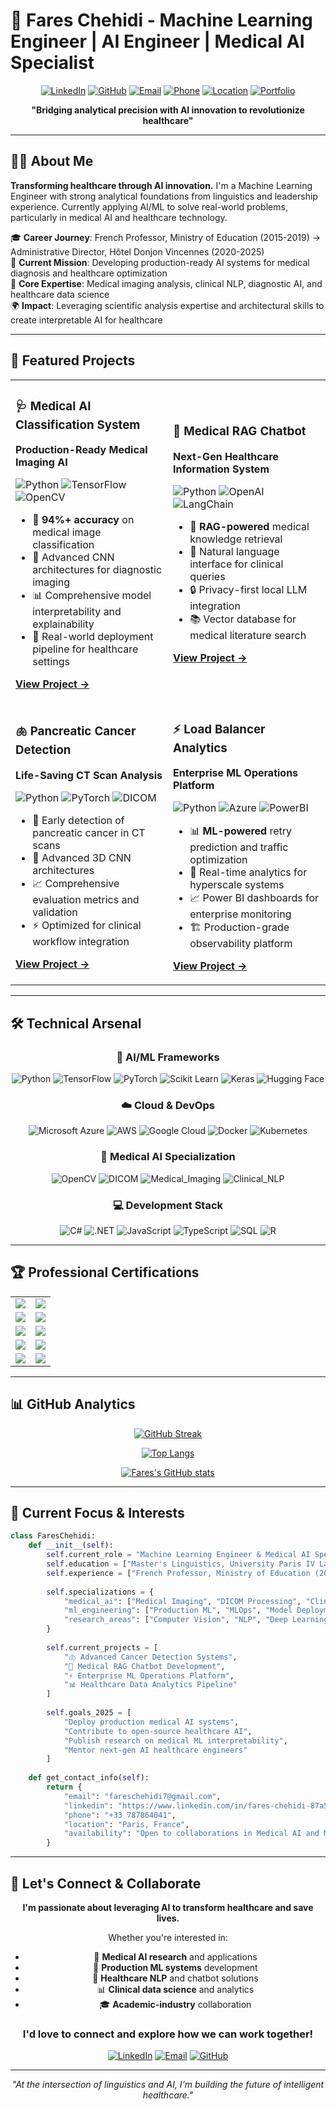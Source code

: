 # 🧠 Fares Chehidi - Machine Learning Engineer | AI Engineer | Medical AI Specialist

<div align="center">

[![LinkedIn](https://img.shields.io/badge/LinkedIn-0077B5?style=for-the-badge&logo=linkedin&logoColor=white)](https://www.linkedin.com/in/fares-chehidi-87a578309/)
[![GitHub](https://img.shields.io/badge/GitHub-100000?style=for-the-badge&logo=github&logoColor=white)](https://github.com/FCHEHIDI)
[![Email](https://img.shields.io/badge/Email-D14836?style=for-the-badge&logo=gmail&logoColor=white)](mailto:fareschehidi7@gmail.com)
[![Phone](https://img.shields.io/badge/Phone-25D366?style=for-the-badge&logo=phone&logoColor=white)](tel:+33787864041)
[![Location](https://img.shields.io/badge/International-Remote-FF6B6B?style=for-the-badge&logo=location&logoColor=white)](#)
[![Portfolio](https://img.shields.io/badge/Portfolio-005A9E?style=for-the-badge&logo=web&logoColor=white)](https://fares-chehidi.dev)

**"Bridging analytical precision with AI innovation to revolutionize healthcare"**

</div>

---

## 👨‍💻 About Me

**Transforming healthcare through AI innovation.** I'm a Machine Learning Engineer with strong analytical foundations from linguistics and leadership experience. Currently applying AI/ML to solve real-world problems, particularly in medical AI and healthcare technology.

🎓 **Career Journey**: French Professor, Ministry of Education (2015-2019) → Administrative Director, Hôtel Donjon Vincennes (2020-2025)  
🔬 **Current Mission**: Developing production-ready AI systems for medical diagnosis and healthcare optimization  
🏥 **Core Expertise**: Medical imaging analysis, clinical NLP, diagnostic AI, and healthcare data science  
🌍 **Impact**: Leveraging scientific analysis expertise and architectural skills to create interpretable AI for healthcare

---

## 🚀 Featured Projects

<table>
<tr>
<td width="50%">

### 🩺 Medical AI Classification System
**Production-Ready Medical Imaging AI**

![Python](https://img.shields.io/badge/Python-3776AB?style=flat-square&logo=python&logoColor=white)
![TensorFlow](https://img.shields.io/badge/TensorFlow-FF6F00?style=flat-square&logo=tensorflow&logoColor=white)
![OpenCV](https://img.shields.io/badge/OpenCV-27338e?style=flat-square&logo=opencv&logoColor=white)

- 🎯 **94%+ accuracy** on medical image classification
- 🔬 Advanced CNN architectures for diagnostic imaging
- 📊 Comprehensive model interpretability and explainability
- 🏥 Real-world deployment pipeline for healthcare settings

[**View Project →**](https://github.com/FCHEHIDI/MedicalAIClassificationSystem)

</td>
<td width="50%">

### 🤖 Medical RAG Chatbot
**Next-Gen Healthcare Information System**

![Python](https://img.shields.io/badge/Python-3776AB?style=flat-square&logo=python&logoColor=white)
![OpenAI](https://img.shields.io/badge/OpenAI-412991?style=flat-square&logo=openai&logoColor=white)
![LangChain](https://img.shields.io/badge/🦜🔗_LangChain-2C5530?style=flat-square)

- 🧠 **RAG-powered** medical knowledge retrieval
- 💬 Natural language interface for clinical queries
- 🔒 Privacy-first local LLM integration
- 📚 Vector database for medical literature search

[**View Project →**](https://github.com/FCHEHIDI/MedicalRAGChatbot)

</td>
</tr>
<tr>
<td width="50%">

### 🫁 Pancreatic Cancer Detection
**Life-Saving CT Scan Analysis**

![Python](https://img.shields.io/badge/Python-3776AB?style=flat-square&logo=python&logoColor=white)
![PyTorch](https://img.shields.io/badge/PyTorch-EE4C2C?style=flat-square&logo=pytorch&logoColor=white)
![DICOM](https://img.shields.io/badge/DICOM-005A9E?style=flat-square&logo=medical&logoColor=white)

- 🎯 Early detection of pancreatic cancer in CT scans
- 🔬 Advanced 3D CNN architectures
- 📈 Comprehensive evaluation metrics and validation
- ⚡ Optimized for clinical workflow integration

[**View Project →**](https://github.com/FCHEHIDI/PancreaticCancer-CT-Scans-Recognition)

</td>
<td width="50%">

### ⚡ Load Balancer Analytics
**Enterprise ML Operations Platform**

![Python](https://img.shields.io/badge/Python-3776AB?style=flat-square&logo=python&logoColor=white)
![Azure](https://img.shields.io/badge/Azure-0089D0?style=flat-square&logo=microsoft-azure&logoColor=white)
![PowerBI](https://img.shields.io/badge/PowerBI-F2C811?style=flat-square&logo=power-bi&logoColor=black)

- 📊 **ML-powered** retry prediction and traffic optimization
- 🔄 Real-time analytics for hyperscale systems  
- 📈 Power BI dashboards for enterprise monitoring
- 🏗️ Production-grade observability platform

[**View Project →**](https://github.com/FCHEHIDI/Load-Balancer-Analytics-at-Hyperscale)

</td>
</tr>
</table>

---

## 🛠️ Technical Arsenal

<div align="center">

### 🤖 AI/ML Frameworks
![Python](https://img.shields.io/badge/Python-3776AB?style=for-the-badge&logo=python&logoColor=white)
![TensorFlow](https://img.shields.io/badge/TensorFlow-FF6F00?style=for-the-badge&logo=tensorflow&logoColor=white)
![PyTorch](https://img.shields.io/badge/PyTorch-EE4C2C?style=for-the-badge&logo=pytorch&logoColor=white)
![Scikit Learn](https://img.shields.io/badge/scikit--learn-F7931E?style=for-the-badge&logo=scikit-learn&logoColor=white)
![Keras](https://img.shields.io/badge/Keras-D00000?style=for-the-badge&logo=keras&logoColor=white)
![Hugging Face](https://img.shields.io/badge/🤗_Hugging_Face-FFD21E?style=for-the-badge)

### ☁️ Cloud & DevOps
![Microsoft Azure](https://img.shields.io/badge/Microsoft_Azure-0089D0?style=for-the-badge&logo=microsoft-azure&logoColor=white)
![AWS](https://img.shields.io/badge/Amazon_AWS-232F3E?style=for-the-badge&logo=amazon-aws&logoColor=white)
![Google Cloud](https://img.shields.io/badge/Google_Cloud-4285F4?style=for-the-badge&logo=google-cloud&logoColor=white)
![Docker](https://img.shields.io/badge/Docker-2496ED?style=for-the-badge&logo=docker&logoColor=white)
![Kubernetes](https://img.shields.io/badge/Kubernetes-326CE5?style=for-the-badge&logo=kubernetes&logoColor=white)

### 🏥 Medical AI Specialization
![OpenCV](https://img.shields.io/badge/OpenCV-27338e?style=for-the-badge&logo=opencv&logoColor=white)
![DICOM](https://img.shields.io/badge/DICOM-005A9E?style=for-the-badge&logo=medical&logoColor=white)
![Medical_Imaging](https://img.shields.io/badge/Medical_Imaging-FF6B6B?style=for-the-badge&logo=health&logoColor=white)
![Clinical_NLP](https://img.shields.io/badge/Clinical_NLP-4ECDC4?style=for-the-badge&logo=language&logoColor=white)

### 💻 Development Stack
![C#](https://img.shields.io/badge/C%23-239120?style=for-the-badge&logo=c-sharp&logoColor=white)
![.NET](https://img.shields.io/badge/.NET-5C2D91?style=for-the-badge&logo=.net&logoColor=white)
![JavaScript](https://img.shields.io/badge/JavaScript-F7DF1E?style=for-the-badge&logo=javascript&logoColor=black)
![TypeScript](https://img.shields.io/badge/TypeScript-007ACC?style=for-the-badge&logo=typescript&logoColor=white)
![SQL](https://img.shields.io/badge/SQL-4479A1?style=for-the-badge&logo=mysql&logoColor=white)
![R](https://img.shields.io/badge/R-276DC3?style=for-the-badge&logo=r&logoColor=white)

</div>

---

## 🏆 Professional Certifications

<div align="center">
<table>
<tr>
<td align="center">
<img src="https://img.shields.io/badge/Microsoft-Python_Developer-00A1F1?style=for-the-badge&logo=microsoft&logoColor=white">
</td>
<td align="center">
<img src="https://img.shields.io/badge/Microsoft-Backend_Developer-00A1F1?style=for-the-badge&logo=microsoft&logoColor=white">
</td>
</tr>
<tr>
<td align="center">
<img src="https://img.shields.io/badge/Microsoft-PowerBI_Data_Analyst-F2C811?style=for-the-badge&logo=power-bi&logoColor=black">
</td>
<td align="center">
<img src="https://img.shields.io/badge/IBM-Data_Science-052FAD?style=for-the-badge&logo=ibm&logoColor=white">
</td>
</tr>
<tr>
<td align="center">
<img src="https://img.shields.io/badge/IBM-Generative_AI_Engineering-052FAD?style=for-the-badge&logo=ibm&logoColor=white">
</td>
<td align="center">
<img src="https://img.shields.io/badge/IBM-Full_Stack_Developer-052FAD?style=for-the-badge&logo=ibm&logoColor=white">
</td>
</tr>
<tr>
<td align="center">
<img src="https://img.shields.io/badge/IBM-AI_Developer-052FAD?style=for-the-badge&logo=ibm&logoColor=white">
</td>
<td align="center">
<img src="https://img.shields.io/badge/DeepLearning.AI-TensorFlow_Developer-FF6F00?style=for-the-badge&logo=tensorflow&logoColor=white">
</td>
</tr>
<tr>
<td align="center">
<img src="https://img.shields.io/badge/DeepLearning.AI-Generative_AI_for_Software-FF6F00?style=for-the-badge&logo=deeplearning-ai&logoColor=white">
</td>
<td align="center">
<img src="https://img.shields.io/badge/Pearson-Tableau_BI_Analyst-E97627?style=for-the-badge&logo=tableau&logoColor=white">
</td>
</tr>
</table>
</div>

---

## 📊 GitHub Analytics

<div align="center">

[![GitHub Streak](https://github-readme-streak-stats.herokuapp.com/?user=FCHEHIDI&theme=azure-blue&background=0D1117&border=005A9E&stroke=005A9E&ring=005A9E&fire=FF6B6B&currStreakLabel=FF6B6B)](https://git.io/streak-stats)

[![Top Langs](https://github-readme-stats.vercel.app/api/top-langs/?username=FCHEHIDI&layout=compact&theme=github_dark&bg_color=0D1117&title_color=005A9E&text_color=FFFFFF&border_color=005A9E)](https://github.com/anuraghazra/github-readme-stats)

[![Fares's GitHub stats](https://github-readme-stats.vercel.app/api?username=FCHEHIDI&show_icons=true&theme=github_dark&bg_color=0D1117&title_color=005A9E&text_color=FFFFFF&border_color=005A9E&icon_color=FF6B6B)](https://github.com/anuraghazra/github-readme-stats)

</div>

---

## 🎯 Current Focus & Interests

```python
class FaresChehidi:
    def __init__(self):
        self.current_role = "Machine Learning Engineer & Medical AI Specialist"
        self.education = ["Master's Linguistics, University Paris IV La Sorbonne (2014)"]
        self.experience = ["French Professor, Ministry of Education (2015-2019)", "Administrative Director, Hôtel Donjon Vincennes (2020-2025)"]
        
        self.specializations = {
            "medical_ai": ["Medical Imaging", "DICOM Processing", "Clinical NLP", "Diagnostic AI"],
            "ml_engineering": ["Production ML", "MLOps", "Model Deployment", "Performance Optimization"],
            "research_areas": ["Computer Vision", "NLP", "Deep Learning", "Healthcare Analytics"]
        }
        
        self.current_projects = [
            "🫁 Advanced Cancer Detection Systems",
            "🤖 Medical RAG Chatbot Development", 
            "⚡ Enterprise ML Operations Platform",
            "📊 Healthcare Data Analytics Pipeline"
        ]
        
        self.goals_2025 = [
            "Deploy production medical AI systems",
            "Contribute to open-source healthcare AI",
            "Publish research on medical ML interpretability",
            "Mentor next-gen AI healthcare engineers"
        ]
    
    def get_contact_info(self):
        return {
            "email": "fareschehidi7@gmail.com",
            "linkedin": "https://www.linkedin.com/in/fares-chehidi-87a578309/",
            "phone": "+33 787864041",
            "location": "Paris, France",
            "availability": "Open to collaborations in Medical AI and ML Engineering"
        }
```

---

## 🤝 Let's Connect & Collaborate

<div align="center">

**I'm passionate about leveraging AI to transform healthcare and save lives.**

Whether you're interested in:
- 🏥 **Medical AI research** and applications
- 🚀 **Production ML systems** development  
- 🤖 **Healthcare NLP** and chatbot solutions
- 📊 **Clinical data science** and analytics
- 🎓 **Academic-industry** collaboration

### I'd love to connect and explore how we can work together!

[![LinkedIn](https://img.shields.io/badge/Connect_on_LinkedIn-0077B5?style=for-the-badge&logo=linkedin&logoColor=white)](https://www.linkedin.com/in/fares-chehidi-87a578309/)
[![Email](https://img.shields.io/badge/Send_an_Email-D14836?style=for-the-badge&logo=gmail&logoColor=white)](mailto:fareschehidi7@gmail.com)
[![GitHub](https://img.shields.io/badge/Follow_on_GitHub-100000?style=for-the-badge&logo=github&logoColor=white)](https://github.com/FCHEHIDI)

---

*"At the intersection of linguistics and AI, I'm building the future of intelligent healthcare."*

</div>

<!--
**FCHEHIDI/FCHEHIDI** is a ✨ _special_ ✨ repository because its `README.md` (this file) appears on your GitHub profile.

Here are some ideas to get you started:

- 🔭 I’m currently working on ...
- 🌱 I’m currently learning ...
- 👯 I’m looking to collaborate on ...
- 🤔 I’m looking for help with ...
- 💬 Ask me about ...
- 📫 How to reach me: ...
- 😄 Pronouns: ...
- ⚡ Fun fact: ...
-->
